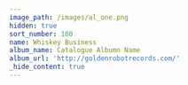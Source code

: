 ```yaml
---
image_path: /images/al_one.png
hidden: true
sort_number: 100
name: Whiskey Business
album_name: Catalogue Albumn Name
album_url: 'http://goldenrobotrecords.com/'
_hide_content: true
---
```

